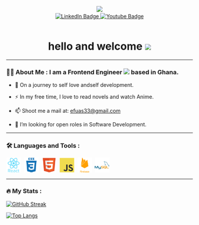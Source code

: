

<div id="header" align="center">
  <img src="https://media.giphy.com/media/emGDBYPZ2mVrsS1biZ/giphy.gif" width="280"/>
  
  <div id="badges">
  <a href="https://www.linkedin.com/in/lawrencia-cobbina/">
    <img src="https://img.shields.io/badge/LinkedIn-blue?style=for-the-badge&logo=linkedin&logoColor=white" alt="LinkedIn Badge"/>
  </a>
  <a href="https://www.youtube.com/channel/UCXUrudzgEJzncPK6y6bZ9Qg">
    <img src="https://img.shields.io/badge/YouTube-red?style=for-the-badge&logo=youtube&logoColor=white" alt="Youtube Badge"/>
  </a>
</div>

   <img src="https://komarev.com/ghpvc/?username=EfuaS&style=flat-square&color=blue" alt=""/>
  
  
  <h1>
  hello and welcome
  <img src="https://media.giphy.com/media/hvRJCLFzcasrR4ia7z/giphy.gif" height="30px"/>
</h1>

</div>



---

### :woman_technologist: About Me :  I am a Frontend Engineer <img src="https://media.giphy.com/media/WUlplcMpOCEmTGBtBW/giphy.gif" width="30"> based in Ghana.

- :seedling: On a journey to self love andself development.

- :zap: In my free time, I love to read novels and watch Anime.

- :mailbox: Shoot me a mail at:   efuas33@gmail.com
- 🤔 I’m looking for open roles in Software Development.


---

### :hammer_and_wrench: Languages and Tools :

<div>
 
  <img src="https://github.com/devicons/devicon/blob/master/icons/react/react-original-wordmark.svg" title="React" alt="React" width="40" height="40"/>&nbsp;
  <img src="https://github.com/devicons/devicon/blob/master/icons/css3/css3-plain-wordmark.svg"  title="CSS3" alt="CSS" width="40" height="40"/>&nbsp;
  <img src="https://github.com/devicons/devicon/blob/master/icons/html5/html5-original.svg" title="HTML5" alt="HTML" width="40" height="40"/>&nbsp;
  <img src="https://github.com/devicons/devicon/blob/master/icons/javascript/javascript-original.svg" title="JavaScript" alt="JavaScript" width="40" height="40"/>&nbsp;
  <img src="https://github.com/devicons/devicon/blob/master/icons/firebase/firebase-plain-wordmark.svg" title="Firebase" alt="Firebase" width="40" height="40"/>&nbsp;
  <img src="https://github.com/devicons/devicon/blob/master/icons/mysql/mysql-original-wordmark.svg" title="MySQL"  alt="MySQL" width="40" height="40"/>&nbsp;

</div>


---

### :fire: My Stats :

[![GitHub Streak](http://github-readme-streak-stats.herokuapp.com?user=efuas&theme=dark&background=000000)](https://git.io/streak-stats)


[![Top Langs](https://github-readme-stats.vercel.app/api/top-langs/?username=efuas&layout=compact&theme=vision-friendly-dark)](https://github.com/anuraghazra/github-readme-stats)
